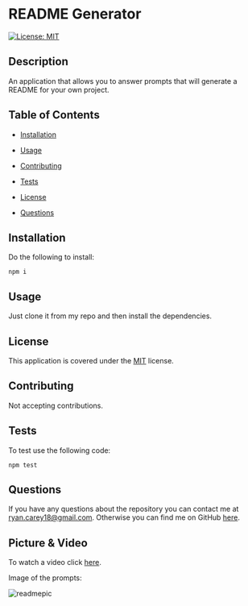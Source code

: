 # README Generator

[![License: MIT](https://img.shields.io/badge/License-MIT-yellow.svg)](https://opensource.org/licenses/MIT)

## Description

An application that allows you to answer prompts that will generate a README for your own project.

## Table of Contents

- [Installation](#Installation)

- [Usage](#Usage)

- [Contributing](#Contributing)

- [Tests](#Tests)

- [License](#License)

- [Questions](#Questions)

## Installation

Do the following to install:

```
npm i
```

## Usage

Just clone it from my repo and then install the dependencies.

## License

This application is covered under the [MIT](https://opensource.org/licenses/MIT) license.

## Contributing

Not accepting contributions.

## Tests

To test use the following code:

```
npm test
```

## Questions

If you have any questions about the repository you can contact me at ryan.carey18@gmail.com. Otherwise you can find me on GitHub [here](https://github.com/ryancarey18).

## Picture & Video

To watch a video click [here](https://watch.screencastify.com/v/yuJ9XDE2bekXoTKs7fos).

Image of the prompts:

![readmepic](https://user-images.githubusercontent.com/86500418/141666812-daa0c940-3826-4d1f-ac42-2f1a0ed00127.png)
